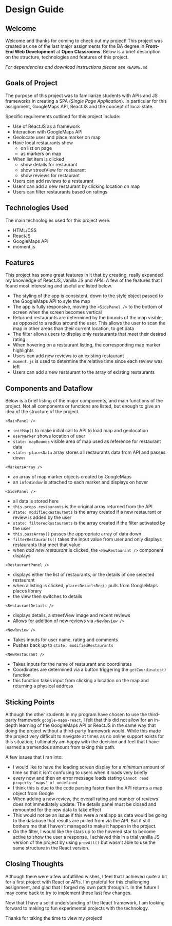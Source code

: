 # Design Guide


## Welcome
Welcome and thanks for coming to check out my project! This project was created as one of the last major assignments for the BA degree in **Front-End Web Development** at **Open Classrooms**. Below is a brief description on the structure, technologies and features of this project.

*For dependencies and download instructions please see* `README.md`


## Goals of Project
The purpose of this project was to familiarize students with APIs and JS frameworks in creating a SPA (*Single Page Application*). In particular for this assignment, GoogleMaps API, ReactJS and the concept of local state. 

Specific requirements outlined for this project include:

* Use of ReactJS as a framework
* Interaction with GoogleMaps API
* Geolocate user and place marker on map
* Have local restaurants show
	* on list on page
	* as markers on map
* When list item is clicked
	* show details for restaurant
	* show streetView for restaurant
	* show reviews for restaurant
* Users can add reviews to a restaurant
* Users can add a new restaurant by clicking location on map
* Users can filter restaurants based on ratings


## Technologies Used
The main technologies used for this project were:

* HTML/CSS
* ReactJS
* GoogleMaps API
* moment.js


## Features
This project has some great features in it that by creating, really expanded my knowledge of ReactJS, vanilla JS and APIs. A few of the features that I found most interesting and useful are listed below.

* The styling of the app is consistent, down to the style object passed to the GoogleMaps API to syle the map
* The app is fully responsive, moving the `<SidePanel />` to the bottom of screen when the screen becomes vertical
* Returned restaurants are determined by the bounds of the map visible, as opposed to a radius around the user. This allows the user to scan the map in other areas than their current location, to get data
* The filter allows users to display only restaurants that meet their desired rating
* When hovering on a restaurant listing, the corresponding map marker highlights
* Users can add new reviews to an existing restaurant
* `moment.js` is used to determine the relative time since each review was left
* Users can add a new restaurant to the array of existing restaurants


## Components and Dataflow
Below is a brief listing of the major components,  and main functions of the project. Not all components or functions are listed, but enough to give an idea of the structure of the project.

`<MainPanel />`
* `initMap()` to make initial call to API to load map and geolocation
* `userMarker` shows location of user
* `state: mapBounds` visible area of map used as reference for restaurant data
* `state: placesData` array stores all restaurants data from API and passes down

`<MarkersArray />`
* an array of map marker objects created by GoogleMaps
* an `infoWindow` is attached to each marker and displays on hover
	
`<SidePanel />`
* all data is stored here
* `this.props.restaurants` is the original array returned from the API
* `state: modifiedRestaurants` is the array created if a new restaurant or review is added by the user
* `state: filteredRestaurants` is the array created if the filter activated by the user
* `this.passArray()` passes the appropriate array of data down
* `filterRestaurants()` takes the input value from user and only displays restaurants that meet that value
* when *add new restaurant* is clicked, the `<NewRestaurant />` component displays

`<RestaurantPanel />`
* displays either the list of restaurants, or the details of one selected restaurant
* when a listing is clicked, `placesDetailsReq()` pulls from GoogleMaps places library
* the view then switches to details

`<RestaurantDetails />`
* displays details, a streetView image and recent reviews
* Allows for addition of new reviews via `<NewReview />`

`<NewReview />`
* Takes inputs for user name, rating and comments
* Pushes back up to `state: modifiedRestaurants`

`<NewRestaurant />`
* Takes inputs for the name of restaurant and coordinates
* Coordinates are determined via a button triggering the `getCoordinates()` function
* this function takes input from clicking a location on the map and returning a physical address


## Sticking Points
Although the other students in my program have chosen to use the third-party framework `google-maps-react`, I felt that this did not allow for an in-depth learning of the GoogleMaps API or ReactJS in the same way that doing the project without a third-party framework would. While this made the project very difficult to navigate at times as no online support exists for this situation, I ultimately am happy with the decision and feel that I have learned a tremendous amount from taking this path.

A few issues that I ran into:
* I would like to have the loading screen display for a *minimum* amount of time so that it isn't confusing to users when it loads very briefly
* every now and then an error message loads stating `Cannot read property 'maps' of undefined`
* I think this is due to the code parsing faster than the API returns a map object from Google
* When adding a new review, the overall rating and number of reviews does not immediately update. The details panel must be closed and remounted for the new data to take effect
* This would not be an issue if this were a real app as data would be going to the database that results are pulled from via the API. But it still bothers me that I haven't managed to make it happen in the project.
* On the filter, I would like the stars up to the hovered star to become active to show the user a response. I achieved this in a trial vanilla JS version of the project by using `prevAll()` but wasn't able to use the same structure in the React version.


## Closing Thoughts
Although there were a few unfulfilled wishes, I feel that I achieved quite a bit for a first project with React or APIs. I'm grateful for this challenging assignment, and glad that I forged my own path through it. In the future I may come back to try to implement these last few changes.

Now that I have a solid understanding of the React framework, I am looking forward to making to fun experimental projects with the technology.

Thanks for taking the time to view my project! 
